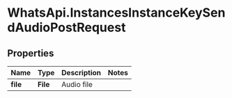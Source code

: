 # WhatsApi.InstancesInstanceKeySendAudioPostRequest

## Properties

Name | Type | Description | Notes
------------ | ------------- | ------------- | -------------
**file** | **File** | Audio file | 


